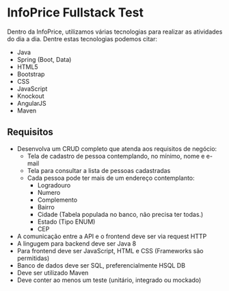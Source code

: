 # InfoPrice Fullstack Test

Dentro da InfoPrice, utilizamos várias tecnologias para realizar as atividades do dia a dia. Dentre estas tecnologias
podemos citar:

- Java
- Spring (Boot, Data)
- HTML5
- Bootstrap
- CSS
- JavaScript
- Knockout
- AngularJS
- Maven

## Requisitos
- Desenvolva um CRUD completo que atenda aos requisitos de negócio:
  - Tela de cadastro de pessoa contemplando, no mínimo, nome e e-mail
  - Tela para consultar a lista de pessoas cadastradas
  - Cada pessoa pode ter mais de um endereço contemplanto:
    - Logradouro
    - Numero
    - Complemento
    - Bairro
    - Cidade (Tabela populada no banco, não precisa ter todas.)
     - Estado (Tipo ENUM)
    - CEP
- A comunicação entre a API e o frontend deve ser via request HTTP
- A lingugem para backend deve ser Java 8
- Para frontend deve ser JavaScript, HTML e CSS (Frameworks são permitidas)
- Banco de dados deve ser SQL, preferencialmente HSQL DB
- Deve ser utilizado Maven
- Deve conter ao menos um teste (unitário, integrado ou mockado)
